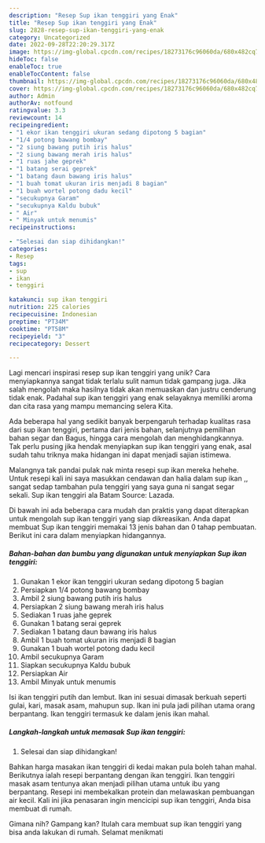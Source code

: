 ```yaml
---
description: "Resep Sup ikan tenggiri yang Enak"
title: "Resep Sup ikan tenggiri yang Enak"
slug: 2828-resep-sup-ikan-tenggiri-yang-enak
category: Uncategorized
date: 2022-09-28T22:20:29.317Z
image: https://img-global.cpcdn.com/recipes/18273176c96060da/680x482cq70/sup-ikan-tenggiri-foto-resep-utama.jpg
hideToc: false
enableToc: true
enableTocContent: false
thumbnail: https://img-global.cpcdn.com/recipes/18273176c96060da/680x482cq70/sup-ikan-tenggiri-foto-resep-utama.jpg
cover: https://img-global.cpcdn.com/recipes/18273176c96060da/680x482cq70/sup-ikan-tenggiri-foto-resep-utama.jpg
author: Admin
authorAv: notfound
ratingvalue: 3.3
reviewcount: 14
recipeingredient:
- "1 ekor ikan tenggiri ukuran sedang dipotong 5 bagian"
- "1/4 potong bawang bombay"
- "2 siung bawang putih iris halus"
- "2 siung bawang merah iris halus"
- "1 ruas jahe geprek"
- "1 batang serai geprek"
- "1 batang daun bawang iris halus"
- "1 buah tomat ukuran iris menjadi 8 bagian"
- "1 buah wortel potong dadu kecil"
- "secukupnya Garam"
- "secukupnya Kaldu bubuk"
- " Air"
- " Minyak untuk menumis"
recipeinstructions:

- "Selesai dan siap dihidangkan!"
categories:
- Resep
tags:
- sup
- ikan
- tenggiri

katakunci: sup ikan tenggiri 
nutrition: 225 calories
recipecuisine: Indonesian
preptime: "PT34M"
cooktime: "PT58M"
recipeyield: "3"
recipecategory: Dessert

---
```





Lagi mencari inspirasi resep sup ikan tenggiri yang unik? Cara menyiapkannya sangat tidak terlalu sulit namun tidak gampang juga. Jika salah mengolah maka hasilnya tidak akan memuaskan dan justru cenderung tidak enak. Padahal sup ikan tenggiri yang enak selayaknya memiliki aroma dan cita rasa yang mampu memancing selera Kita.





Ada beberapa hal yang sedikit banyak berpengaruh terhadap kualitas rasa dari sup ikan tenggiri, pertama dari jenis bahan, selanjutnya pemilihan bahan segar dan Bagus, hingga cara mengolah dan menghidangkannya. Tak perlu pusing jika hendak menyiapkan sup ikan tenggiri yang enak,      asal sudah tahu triknya maka hidangan ini dapat menjadi sajian istimewa.














Malangnya tak pandai pulak nak minta resepi sup ikan mereka hehehe. Untuk resepi kali ini saya masukkan cendawan dan halia dalam sup ikan ,, sangat sedap tambahan pula tenggiri yang saya guna ni sangat segar sekali. Sup ikan tenggiri ala Batam Source: Lazada.






Di bawah ini ada beberapa cara mudah dan praktis yang dapat diterapkan untuk mengolah sup ikan tenggiri yang siap dikreasikan. Anda dapat membuat Sup ikan tenggiri memakai 13 jenis bahan dan 0 tahap pembuatan. Berikut ini cara dalam menyiapkan hidangannya.

<!--inarticleads1-->

##### Bahan-bahan dan bumbu yang digunakan untuk menyiapkan Sup ikan tenggiri:

1. Gunakan 1 ekor ikan tenggiri ukuran sedang dipotong 5 bagian
1. Persiapkan 1/4 potong bawang bombay
1. Ambil 2 siung bawang putih iris halus
1. Persiapkan 2 siung bawang merah iris halus
1. Sediakan 1 ruas jahe geprek
1. Gunakan 1 batang serai geprek
1. Sediakan 1 batang daun bawang iris halus
1. Ambil 1 buah tomat ukuran iris menjadi 8 bagian
1. Gunakan 1 buah wortel potong dadu kecil
1. Ambil secukupnya Garam
1. Siapkan secukupnya Kaldu bubuk
1. Persiapkan  Air
1. Ambil  Minyak untuk menumis


Isi ikan tenggiri putih dan lembut. Ikan ini sesuai dimasak berkuah seperti gulai, kari, masak asam, mahupun sup. Ikan ini pula jadi pilihan utama orang berpantang. Ikan tenggiri termasuk ke dalam jenis ikan mahal. 

<!--inarticleads2-->

##### Langkah-langkah untuk memasak Sup ikan tenggiri:


1. Selesai dan siap dihidangkan!

Bahkan harga masakan ikan tenggiri di kedai makan pula boleh tahan mahal. Berikutnya ialah resepi berpantang dengan ikan tenggiri. Ikan tenggiri masak asam tentunya akan menjadi pilihan utama untuk ibu yang berpantang. Resepi ini membekalkan protein dan melawaskan pembuangan air kecil. Kali ini jika penasaran ingin mencicipi sup ikan tenggiri, Anda bisa membuat di rumah. 

Gimana nih? Gampang kan? Itulah cara membuat sup ikan tenggiri yang bisa anda lakukan di rumah. Selamat menikmati
